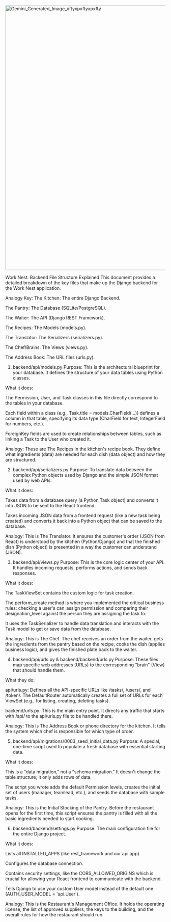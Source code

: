 

<img width="1248" height="832" alt="Gemini_Generated_Image_xftyxpxftyxpxfty" src="https://github.com/user-attachments/assets/59013c53-33f8-4e7b-acef-a7169fe28310" />


Work Nest: Backend File Structure Explained
This document provides a detailed breakdown of the key files that make up the Django backend for the Work Nest application.

Analogy Key:
The Kitchen: The entire Django Backend.

The Pantry: The Database (SQLite/PostgreSQL).

The Waiter: The API (Django REST Framework).

The Recipes: The Models (models.py).

The Translator: The Serializers (serializers.py).

The Chef/Brains: The Views (views.py).

The Address Book: The URL files (urls.py).

1. backend/api/models.py
Purpose: This is the architectural blueprint for your database. It defines the structure of your data tables using Python classes.

What it does:

The Permission, User, and Task classes in this file directly correspond to the tables in your database.

Each field within a class (e.g., Task.title = models.CharField(...)) defines a column in that table, specifying its data type (CharField for text, IntegerField for numbers, etc.).

ForeignKey fields are used to create relationships between tables, such as linking a Task to the User who created it.

Analogy: These are The Recipes in the kitchen's recipe book. They define what ingredients (data) are needed for each dish (data object) and how they are structured.

2. backend/api/serializers.py
Purpose: To translate data between the complex Python objects used by Django and the simple JSON format used by web APIs.

What it does:

Takes data from a database query (a Python Task object) and converts it into JSON to be sent to the React frontend.

Takes incoming JSON data from a frontend request (like a new task being created) and converts it back into a Python object that can be saved to the database.

Analogy: This is The Translator. It ensures the customer's order (JSON from React) is understood by the kitchen (Python/Django) and that the finished dish (Python object) is presented in a way the customer can understand (JSON).

3. backend/api/views.py
Purpose: This is the core logic center of your API. It handles incoming requests, performs actions, and sends back responses.

What it does:

The TaskViewSet contains the custom logic for task creation.

The perform_create method is where you implemented the critical business rules: checking a user's can_assign permission and comparing their designation_level against the person they are assigning the task to.

It uses the TaskSerializer to handle data translation and interacts with the Task model to get or save data from the database.

Analogy: This is The Chef. The chef receives an order from the waiter, gets the ingredients from the pantry based on the recipe, cooks the dish (applies business logic), and gives the finished plate back to the waiter.

4. backend/api/urls.py & backend/backend/urls.py
Purpose: These files map specific web addresses (URLs) to the corresponding "brain" (View) that should handle them.

What they do:

api/urls.py: Defines all the API-specific URLs like /tasks/, /users/, and /token/. The DefaultRouter automatically creates a full set of URLs for each ViewSet (e.g., for listing, creating, deleting tasks).

backend/urls.py: This is the main entry point. It directs any traffic that starts with /api/ to the api/urls.py file to be handled there.

Analogy: This is The Address Book or phone directory for the kitchen. It tells the system which chef is responsible for which type of order.

5. backend/api/migrations/0003_seed_initial_data.py
Purpose: A special, one-time script used to populate a fresh database with essential starting data.

What it does:

This is a "data migration," not a "schema migration." It doesn't change the table structure; it only adds rows of data.

The script you wrote adds the default Permission levels, creates the initial set of users (manager, teamlead, etc.), and seeds the database with sample tasks.

Analogy: This is the Initial Stocking of the Pantry. Before the restaurant opens for the first time, this script ensures the pantry is filled with all the basic ingredients needed to start cooking.

6. backend/backend/settings.py
Purpose: The main configuration file for the entire Django project.

What it does:

Lists all INSTALLED_APPS (like rest_framework and our api app).

Configures the database connection.

Contains security settings, like the CORS_ALLOWED_ORIGINS which is crucial for allowing your React frontend to communicate with the backend.

Tells Django to use your custom User model instead of the default one (AUTH_USER_MODEL = 'api.User').

Analogy: This is the Restaurant's Management Office. It holds the operating license, the list of approved suppliers, the keys to the building, and the overall rules for how the restaurant should run.
